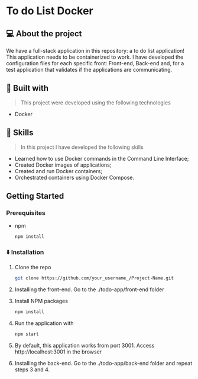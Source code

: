 # To do List Docker

## 💻 About the project

We have a full-stack application in this repository: a to do list application! This application needs to be containerized to work. I have developed the configuration files for each specific front: Front-end, Back-end and, for a test application that validates if the applications are communicating.


## 🚀 Built with
> This project were developed using the following technologies

- Docker

## 📌 Skills

>In this project I have developed the following skills

- Learned how to use Docker commands in the Command Line Interface;
- Created Docker images of applications;
- Created and run Docker containers;
- Orchestrated containers using Docker Compose.


<!-- GETTING STARTED -->
## Getting Started

### Prerequisites

* npm
  ```sh
  npm install
  ```

###  ⬇️ Installation

1. Clone the repo
   ```sh
   git clone https://github.com/your_username_/Project-Name.git
   ```
   
2. Installing the front-end. Go to the ./todo-app/front-end folder
   
3. Install NPM packages
   ```sh
   npm install
   ```
   
4. Run the application with 
   ```sh
   npm start
   ```
   
5. By default, this application works from port 3001. Access http://localhost:3001 in the browser

6. Installing the back-end. Go to the ./todo-app/back-end folder and repeat steps 3 and 4.


